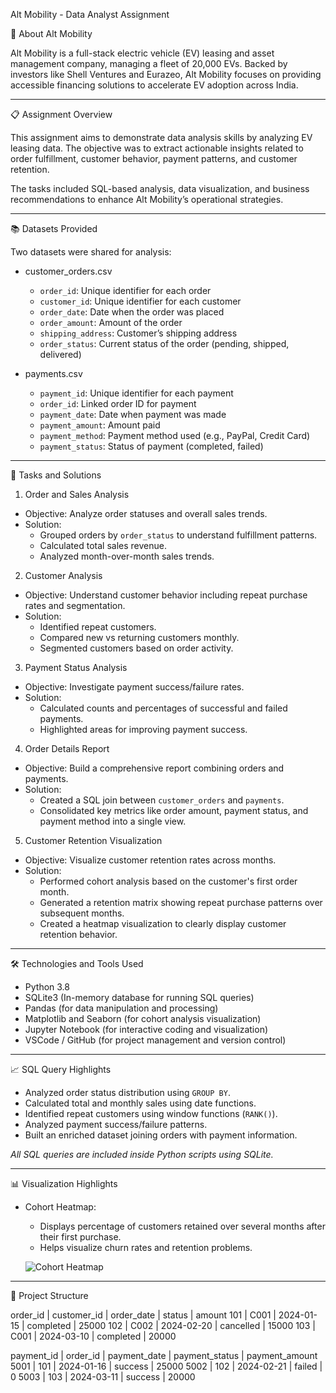 Alt Mobility - Data Analyst Assignment

🚗 About Alt Mobility

Alt Mobility is a full-stack electric vehicle (EV) leasing and asset management company, managing a fleet of 20,000 EVs. Backed by investors like Shell Ventures and Eurazeo, Alt Mobility focuses on providing accessible financing solutions to accelerate EV adoption across India.

---

 📋 Assignment Overview

This assignment aims to demonstrate data analysis skills by analyzing EV leasing data. The objective was to extract actionable insights related to order fulfillment, customer behavior, payment patterns, and customer retention.

The tasks included SQL-based analysis, data visualization, and business recommendations to enhance Alt Mobility’s operational strategies.

---

  📚 Datasets Provided

Two datasets were shared for analysis:

- customer_orders.csv
  - `order_id`: Unique identifier for each order
  - `customer_id`: Unique identifier for each customer
  - `order_date`: Date when the order was placed
  - `order_amount`: Amount of the order
  - `shipping_address`: Customer’s shipping address
  - `order_status`: Current status of the order (pending, shipped, delivered)

- payments.csv
  - `payment_id`: Unique identifier for each payment
  - `order_id`: Linked order ID for payment
  - `payment_date`: Date when payment was made
  - `payment_amount`: Amount paid
  - `payment_method`: Payment method used (e.g., PayPal, Credit Card)
  - `payment_status`: Status of payment (completed, failed)

---

   🎯 Tasks and Solutions

 1. Order and Sales Analysis

- Objective: Analyze order statuses and overall sales trends.
- Solution:
  - Grouped orders by `order_status` to understand fulfillment patterns.
  - Calculated total sales revenue.
  - Analyzed month-over-month sales trends.

 2. Customer Analysis

- Objective: Understand customer behavior including repeat purchase rates and segmentation.
- Solution:
  - Identified repeat customers.
  - Compared new vs returning customers monthly.
  - Segmented customers based on order activity.

 3. Payment Status Analysis

- Objective: Investigate payment success/failure rates.
- Solution:
  - Calculated counts and percentages of successful and failed payments.
  - Highlighted areas for improving payment success.

 4. Order Details Report

- Objective: Build a comprehensive report combining orders and payments.
- Solution:
  - Created a SQL join between `customer_orders` and `payments`.
  - Consolidated key metrics like order amount, payment status, and payment method into a single view.

 5. Customer Retention Visualization

- Objective: Visualize customer retention rates across months.
- Solution:
  - Performed cohort analysis based on the customer's first order month.
  - Generated a retention matrix showing repeat purchase patterns over subsequent months.
  - Created a heatmap visualization to clearly display customer retention behavior.

---

 🛠 Technologies and Tools Used

- Python 3.8
- SQLite3 (In-memory database for running SQL queries)
- Pandas (for data manipulation and processing)
- Matplotlib and Seaborn (for cohort analysis visualization)
- Jupyter Notebook (for interactive coding and visualization)
- VSCode / GitHub (for project management and version control)

---

 📈 SQL Query Highlights

- Analyzed order status distribution using `GROUP BY`.
- Calculated total and monthly sales using date functions.
- Identified repeat customers using window functions (`RANK()`).
- Analyzed payment success/failure patterns.
- Built an enriched dataset joining orders with payment information.

_All SQL queries are included inside Python scripts using SQLite._

---

 📊 Visualization Highlights

- Cohort Heatmap:
  - Displays percentage of customers retained over several months after their first purchase.
  - Helps visualize churn rates and retention problems.
  
  ![Cohort Heatmap](visualization/customer_retention_cohort.png)

---

 📂 Project Structure

order_id | customer_id | order_date | status | amount
101 | C001 | 2024-01-15 | completed | 25000
102 | C002 | 2024-02-20 | cancelled | 15000
103 | C001 | 2024-03-10 | completed | 20000


payment_id | order_id | payment_date | payment_status | payment_amount
5001 | 101 | 2024-01-16 | success | 25000
5002 | 102 | 2024-02-21 | failed | 0
5003 | 103 | 2024-03-11 | success | 20000
